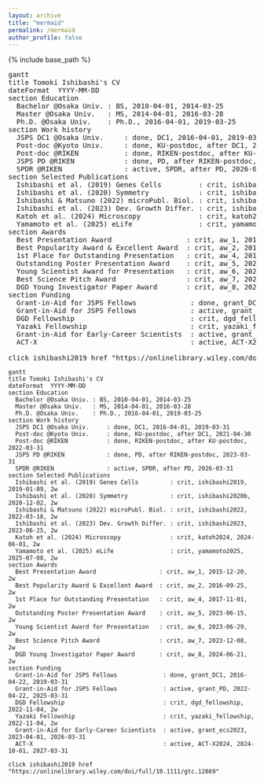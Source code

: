 ```yaml
---
layout: archive
title: "mermaid"
permalink: /mermaid
author_profile: false
---
```


{% include base_path %}

<pre class="mermaid">
gantt
title Tomoki Ishibashi's CV
dateFormat  YYYY-MM-DD
section Education
  Bachelor @Osaka Univ. : BS, 2010-04-01, 2014-03-25
  Master @Osaka Univ.   : MS, 2014-04-01, 2016-03-28
  Ph.D. @Osaka Univ.    : Ph.D., 2016-04-01, 2019-03-25
section Work history
  JSPS DC1 @Osaka Univ.     : done, DC1, 2016-04-01, 2019-03-31
  Post-doc @Kyoto Univ.     : done, KU-postdoc, after DC1, 2021-04-30
  Post-doc @RIKEN           : done, RIKEN-postdoc, after KU-postdoc, 2022-03-31
  JSPS PD @RIKEN            : done, PD, after RIKEN-postdoc, 2023-03-31
  SPDR @RIKEN               : active, SPDR, after PD, 2026-03-31
section Selected Publications
  Ishibashi et al. (2019) Genes Cells         : crit, ishibashi2019, 2019-01-09, 2w
  Ishibashi et al. (2020) Symmetry            : crit, ishibashi2020b, 2020-12-02, 2w
  Ishibashi & Matsuno (2022) microPubl. Biol. : crit, ishibashi2022, 2022-03-18, 2w
  Ishibashi et al. (2023) Dev. Growth Differ. : crit, ishibashi2023, 2023-06-25, 2w
  Katoh et al. (2024) Microscopy              : crit, katoh2024, 2024-06-01, 2w
  Yamamoto et al. (2025) eLife                : crit, yamamoto2025, 2025-07-08, 2w
section Awards
  Best Presentation Award                  : crit, aw_1, 2015-12-20, 2w
  Best Popularity Award & Excellent Award  : crit, aw_2, 2016-09-25, 2w
  1st Place for Outstanding Presentation   : crit, aw_4, 2017-11-01, 2w
  Outstanding Poster Presentation Award    : crit, aw_5, 2023-06-15, 2w
  Young Scientist Award for Presentation   : crit, aw_6, 2023-06-29, 2w
  Best Science Pitch Award                 : crit, aw_7, 2023-12-08, 2w
  DGD Young Investigator Paper Award       : crit, aw_8, 2024-06-21, 2w
section Funding
  Grant-in-Aid for JSPS Fellows             : done, grant_DC1, 2016-04-22, 2019-03-31
  Grant-in-Aid for JSPS Fellows             : active, grant_PD, 2022-04-22, 2025-03-31
  DGD Fellowship                            : crit, dgd_fellowship, 2022-11-04, 2w
  Yazaki Fellowship                         : crit, yazaki_fellowship, 2022-11-04, 2w
  Grant-in-Aid for Early-Career Scientists  : active, grant_ecs2023, 2023-04-01, 2026-03-31
  ACT-X                                     : active, ACT-X2024, 2024-10-01, 2027-03-31

click ishibashi2019 href "https://onlinelibrary.wiley.com/doi/full/10.1111/gtc.12669"
</pre>

<script>
const printArguments = function (arg1, arg2, arg3) {
  alert('printArguments called with arguments: ' + arg1 + ', ' + arg2 + ', ' + arg3);
};
const printTask = function (taskId) {
  alert('taskId: ' + taskId);
};
const config = {
  startOnLoad: true,
  securityLevel: 'loose',
};
mermaid.initialize(config);
</script>


```mermaid
gantt
title Tomoki Ishibashi's CV
dateFormat  YYYY-MM-DD
section Education
  Bachelor @Osaka Univ. : BS, 2010-04-01, 2014-03-25
  Master @Osaka Univ.   : MS, 2014-04-01, 2016-03-28
  Ph.D. @Osaka Univ.    : Ph.D., 2016-04-01, 2019-03-25
section Work history
  JSPS DC1 @Osaka Univ.     : done, DC1, 2016-04-01, 2019-03-31
  Post-doc @Kyoto Univ.     : done, KU-postdoc, after DC1, 2021-04-30
  Post-doc @RIKEN           : done, RIKEN-postdoc, after KU-postdoc, 2022-03-31
  JSPS PD @RIKEN            : done, PD, after RIKEN-postdoc, 2023-03-31
  SPDR @RIKEN               : active, SPDR, after PD, 2026-03-31
section Selected Publications
  Ishibashi et al. (2019) Genes Cells         : crit, ishibashi2019, 2019-01-09, 2w
  Ishibashi et al. (2020) Symmetry            : crit, ishibashi2020b, 2020-12-02, 2w
  Ishibashi & Matsuno (2022) microPubl. Biol. : crit, ishibashi2022, 2022-03-18, 2w
  Ishibashi et al. (2023) Dev. Growth Differ. : crit, ishibashi2023, 2023-06-25, 2w
  Katoh et al. (2024) Microscopy              : crit, katoh2024, 2024-06-01, 2w
  Yamamoto et al. (2025) eLife                : crit, yamamoto2025, 2025-07-08, 2w
section Awards
  Best Presentation Award                  : crit, aw_1, 2015-12-20, 2w
  Best Popularity Award & Excellent Award  : crit, aw_2, 2016-09-25, 2w
  1st Place for Outstanding Presentation   : crit, aw_4, 2017-11-01, 2w
  Outstanding Poster Presentation Award    : crit, aw_5, 2023-06-15, 2w
  Young Scientist Award for Presentation   : crit, aw_6, 2023-06-29, 2w
  Best Science Pitch Award                 : crit, aw_7, 2023-12-08, 2w
  DGD Young Investigator Paper Award       : crit, aw_8, 2024-06-21, 2w
section Funding
  Grant-in-Aid for JSPS Fellows             : done, grant_DC1, 2016-04-22, 2019-03-31
  Grant-in-Aid for JSPS Fellows             : active, grant_PD, 2022-04-22, 2025-03-31
  DGD Fellowship                            : crit, dgd_fellowship, 2022-11-04, 2w
  Yazaki Fellowship                         : crit, yazaki_fellowship, 2022-11-04, 2w
  Grant-in-Aid for Early-Career Scientists  : active, grant_ecs2023, 2023-04-01, 2026-03-31
  ACT-X                                     : active, ACT-X2024, 2024-10-01, 2027-03-31

click ishibashi2019 href "https://onlinelibrary.wiley.com/doi/full/10.1111/gtc.12669"
```
